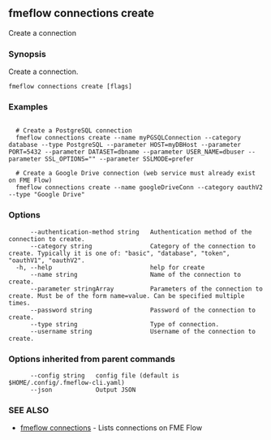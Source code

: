 ## fmeflow connections create

Create a connection

### Synopsis

Create a connection.

```
fmeflow connections create [flags]
```

### Examples

```

  # Create a PostgreSQL connection
  fmeflow connections create --name myPGSQLConnection --category database --type PostgreSQL --parameter HOST=myDBHost --parameter PORT=5432 --parameter DATASET=dbname --parameter USER_NAME=dbuser --parameter SSL_OPTIONS="" --parameter SSLMODE=prefer

  # Create a Google Drive connection (web service must already exist on FME Flow)
  fmeflow connections create --name googleDriveConn --category oauthV2 --type "Google Drive"

```

### Options

```
      --authentication-method string   Authentication method of the connection to create.
      --category string                Category of the connection to create. Typically it is one of: "basic", "database", "token", "oauthV1", "oauthV2".
  -h, --help                           help for create
      --name string                    Name of the connection to create.
      --parameter stringArray          Parameters of the connection to create. Must be of the form name=value. Can be specified multiple times.
      --password string                Password of the connection to create.
      --type string                    Type of connection.
      --username string                Username of the connection to create.
```

### Options inherited from parent commands

```
      --config string   config file (default is $HOME/.config/.fmeflow-cli.yaml)
      --json            Output JSON
```

### SEE ALSO

* [fmeflow connections](fmeflow_connections.md)	 - Lists connections on FME Flow

